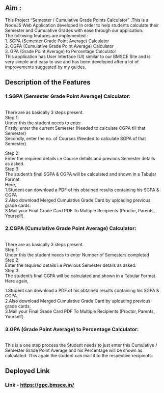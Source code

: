 <h2>Aim : </h2>
This Project “Semester / Cumulative Grade Points Calculator” .This is a NodeJS Web Application developed In order to help students calculate their Semester and Cumulative Grades with ease through our application.
<br>
The following features are implemented :<br>
1.	SGPA (Semester Grade Point Average) Calculator<br>
2.	CGPA (Cumulative Grade Point Average) Calculator<br>
3.	GPA (Grade Point Average) to Percentage Calculator<br>
This application has User Interface (UI) similar to our BMSCE Site and is very simple and easy to use and has been developed after a lot of improvements suggested by my guides.
<br>
<h2>Description of the Features</h2>
<h3>1.SGPA (Semester Grade Point Average) Calculator:</h3><br>
There are as basically 3 steps present. <br>
Step 1:<br>
Under this the student needs to enter <br>
Firstly, enter the current Semester (Needed to calculate CGPA till that Semester)<br>
Secondly, enter the no. of Courses (Needed to calculate SGPA of that Semester)<br>

Step 2:<br>
Enter the required details i.e Course details and previous Semester details as asked.<br>
Step 3:<br>
The student’s final SGPA & CGPA will be calculated and shown in a Tabular Format.<br>
Here, <br>
1.Student can download a PDF of his obtained results containing his SGPA & CGPA<br>
2.Also download Merged Cumulative Grade Card by uploading previous grade cards.<br>
3.Mail your Final Grade Card PDF To Multiple Recipients (Proctor, Parents, Yourself).<br>

<h3>2.CGPA (Cumulative Grade Point Average) Calculator:</h3><br>
There are as basically 3 steps present. <br>
Step 1:<br>
Under this the student needs to enter Number of Semesters completed<br>
Step 2:<br>
Enter the required details i.e Previous Semester details as asked.<br>
Step 3:<br>
The student’s final CGPA will be calculated and shown in a Tabular Format.<br>
Here again,<br>

1.Student can download a PDF of his obtained results containing his SGPA & CGPA.<br>
2.Also download Merged Cumulative Grade Card by uploading previous grade cards.<br>
3.Mail your Final Grade Card PDF To Multiple Recipients (Proctor, Parents, Yourself).<br>

<h3>3.GPA (Grade Point Average) to Percentage Calculator:</h3><br>
This is a one step process the Student needs to just enter this Cumulative / Semester Grade Point Average and his Percentage will be shown as calculated. This again the student can mail it to the respective recipients.<br>

<h2>Deployed Link</2h2>
<h3>Link - <a href="https://gpc.bmsce.in/">https://gpc.bmsce.in/</a></h3>
